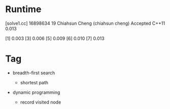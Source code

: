 # Runtime

[solve1.cc]
16898634    19  Chiahsun Cheng (chiahsun cheng)   Accepted  C++11   0.013

[1] 0.003
[3] 0.006
[5] 0.009
[6] 0.010
[7] 0.013

# Tag

* breadth-first search
    * shortest path

* dynamic programming
    * record visited node

